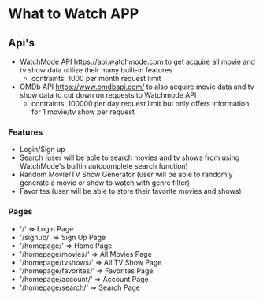 # What to Watch APP
## Api's
  - WatchMode API https://api.watchmode.com to get acquire all movie and tv show data utilize their many built-in features
    - contraints: 1000 per month request limit
  - OMDb API https://www.omdbapi.com/ to also acquire movie data and tv show data to cut down on requests to Watchmode API
    - contraints: 100000 per day request limit but only offers information for 1 movie/tv show per request
    
### Features
  - Login/Sign up
  - Search (user will be able to search movies and tv shows from using WatchMode's builtin autocomplete search function)
  - Random Movie/TV Show Generator (user will be able to randomly generate a movie or show to watch with genre filter)
  - Favorites (user will be able to store their favorite movies and shows)
  
 ### Pages
  - '/' => Login Page
  - '/signup/' => Sign Up Page
  - '/homepage/' => Home Page
  - '/homepage/movies/' => All Movies Page
  - '/homepage/tvshows/' => All TV Show Page
  - '/homepage/favorites/' => Favorites Page
  - '/homepage/account/' => Account Page
  - '/homepage/search/' => Search Page
